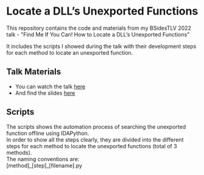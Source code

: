 # Locate a DLL’s Unexported Functions

This repository contains the code and materials from my BSidesTLV 2022 talk - "Find Me If You Can! How to Locate a DLL’s Unexported Functions"

It includes the scripts I showed during the talk with their development steps for each method to locate an unexported function.

## Talk Materials

* You can watch the talk [here](https://youtu.be/DAjqyCfqTF8)
* And find the slides [here](https://github.com/oryandp/LocateUnexportedFunctions/blob/main/BSidesTLV_2022/BsidesTlv%202022%20-%20Find%20Me%20If%20You%20Can!%20How%20to%20Locate%20a%20DLL%E2%80%99s%20Unexported%20Functions.pdf)

## Scripts

The scripts shows the automation process of searching the unexported function offline using IDAPython. <br />
In order to show all the steps clearly, they are divided into the different steps for each method to locate the unexported functions (total of 3 methods). <br />
The naming conventions are: <br />
[method]\_[step]\_[filename].py
